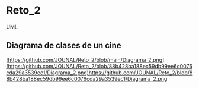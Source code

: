 # Reto_2
UML 
## Diagrama de clases de un cine

[https://github.com/JOUNAL/Reto_2/blob/main/Diagrama_2.png](https://github.com/JOUNAL/Reto_2/blob/88b428ba188ec59db99ee6c0076cda29a3539ec1/Diagrama_2.png)https://github.com/JOUNAL/Reto_2/blob/88b428ba188ec59db99ee6c0076cda29a3539ec1/Diagrama_2.png
